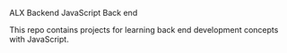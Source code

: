 ALX Backend JavaScript
Back end

This repo contains projects for learning back end development concepts with JavaScript.
